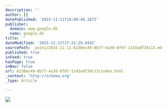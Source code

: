 ```yaml
---
description: ''
author: []
datePublished: '2015-11-11T18:00:48.167Z'
publisher:
  domain: www.google.dk
  name: google.dk
title: ''
dateModified: '2015-11-11T17:21:29.944Z'
sourcePath: _posts/2015-11-11-6230ec49-8b77-4a30-8f6f-1143adf34c13.md
published: true
inFeed: true
hasPage: true
inNav: false
url: 6230ec49-8b77-4a30-8f6f-1143adf34c13/index.html
_context: 'http://schema.org'
_type: Article

---
```

![](http://the-grid-user-content.s3-us-west-2.amazonaws.com/5f72c313-e718-47a8-8b1b-7f965b27a65c.jpg)
